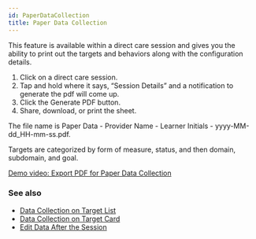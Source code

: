 ```yaml
---
id: PaperDataCollection
title: Paper Data Collection
---
```

This feature is available within a direct care session and gives you the ability to print out the targets and behaviors along with the configuration details.    

1. Click on a direct care session. 
2. Tap and hold where it says, “Session Details” and a notification to generate the pdf will come up.  
3. Click the Generate PDF button.  
4. Share, download, or print the sheet. 

The file name is Paper Data - Provider Name - Learner Initials - yyyy-MM-dd_HH-mm-ss.pdf.    

Targets are categorized by form of measure, status, and then domain, subdomain, and goal. 

[Demo video: Export PDF for Paper Data Collection](https://youtu.be/jd4hjoBg43w/ "Title")

### See also
- [Data Collection on Target List](../DataCollection/DataCollectionOnTargetList.md)
- [Data Collection on Target Card](DataCollection/DataCollectionTargetCard.md)
- [Edit Data After the Session](DataCollection/EditDataAfterSession.md)